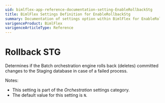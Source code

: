 ```yaml
---
uid: bimlflex-app-reference-documentation-setting-EnableRollbackStg
title: BimlFlex Settings Definition for EnableRollbackStg
summary: Documentation of settings option within BimlFlex for EnableRollbackStg
varigenceProduct: BimlFlex
varigenceArticleType: Reference
---
```


# Rollback STG

Determines if the Batch orchestration engine rolls back (deletes) committed changes to the Staging database in case of a failed process.

Notes:

* This setting is part of the *Orchestration* settings category.
* The default value for this setting is `N`.

